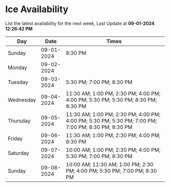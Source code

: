 # Ice Availability

List the latest availability for the next week, Last Update at **09-01-2024 12:26:42 PM**

| Day         | Date        | Times       |
| ----------- | ----------- | ----------- |
|Sunday|09-01-2024|8:30 PM|
|Monday|09-02-2024||
|Tuesday|09-03-2024|5:30 PM; 7:00 PM; 8:30 PM|
|Wednesday|09-04-2024|11:30 AM; 1:00 PM; 2:30 PM; 4:00 PM; 4:00 PM; 5:30 PM; 5:30 PM; 8:30 PM; 8:30 PM|
|Thursday|09-05-2024|11:30 AM; 1:00 PM; 2:30 PM; 4:00 PM; 4:00 PM; 5:30 PM; 5:30 PM; 7:00 PM; 7:00 PM; 8:30 PM; 8:30 PM|
|Friday|09-06-2024|11:30 AM; 1:00 PM; 2:30 PM; 4:00 PM; 8:30 PM|
|Saturday|09-07-2024|10:00 AM; 1:00 PM; 2:30 PM; 4:00 PM; 5:30 PM; 7:00 PM; 8:30 PM|
|Sunday|09-08-2024|10:00 AM; 11:30 AM; 1:00 PM; 2:30 PM; 4:00 PM; 5:30 PM; 7:00 PM; 8:30 PM|

